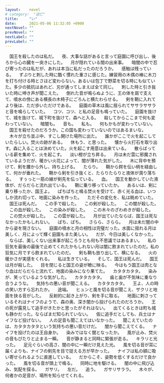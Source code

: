 ```yaml
---
layout:    novel
# category:  "逃亡"
title:     "い"
date:      2021-05-06 11:32:05 +0900
nextNovel: ""
prevNovel: ""
nextLabel: ""
prevLabel: ""
---
```

　国王を殺したのは私だ。
　夜、大事な話があると言って庭園に呼び出し、後ろから心の臓を一突きにした。
　月が隠れている間の出来事。
　暗闇の中で忍び寄ったのは私だが、あれは本当に私だったのだろうか。
　感触は残っている。
　ずぷりと刺した時に酷く慣れた重さに感じた。練習用の木偶の棒に木刀を打ち付ける時とさほど変わらない。あるいは包丁で野菜を切る時にも似ていた。多少の抵抗はあれど、刃が通ってしまえば全て同じ。
　刺した時と引き抜いた時に呻き声が聞こえた。
　倒れた音が鳴らぬように、王の体を肩で支えて、噴水の傍にある横長の木椅子にごろんと横たわらせる。
　剣を鞘に入れてより後は、ただ歩いただけである。
　庭園の草木は風に揺られてササラササラと音を鳴らしていた。
　コツ、コツ、と私の足音も鳴っていた。
　庭園を抜けて、城を抜けて、城下町を抜けて、森へと入る。
　殺してからここまで何も変わっていない。
　暗闇も。
　音も。
　私も。
　何もかもが変わっていない。
　国王を殺せたのだろうか。この国も変わっていないのではあるまいな。
　木々が立ち並ぶ中、すこし開けた場所に出た。
　誰かがここで火を起こしていたらしい。焚火の跡がある。
　休もう、と思った。
　懐から火打石を取り出す。森に入ることは決めていた。火を起こす用意は出来ている。
　散らばっている薪を集めて、火を起こす。
　淡い橙が立ち昇る。
　月は未だ雲に邪魔されているようだが、暖かい火花によって、闇が薄れた気がした。
　木に背中を預けて、剣を腰から外し、持ち上げる。
　たらり。
　鞘から鍔を伝い柄を経由して、何かが垂れた。
　鞘から剣を引き抜くと、たらりたらりと液体が滴り落ちる。
　すぅっと一筋の線が剣先を伝っている。
　血。
　国王を動かしていた液体が、だらだらと流れ出ている。
　鞘に乗り移っていたか。
　あるいは、剣に乗り移ったか、国王よ。
　ぱちぱちと鳴る焚火を受けて、赤く光る血は、いつしか流れ切って、地面に染みを作った。
　ただその変化を、私は眺めていた。
　国王は死んだ。
　この手で殺した。
　この剣が殺した。
　この闇が殺した。
　この血が殺した。
　この染みが殺した。
　この木々のざわめきが殺した。
　この焚火が殺した。
　この雲が殺した。
　月が出ていたならば、国王は死ななかったかもしれない。
　ぱち、ぱち。
　さらら、さらら。
　月は未だ闇の中から姿を現さない。
　庭園の噴水と月の相性は完璧だった。水面に揺れる月は美しく、月によって輝く庭園もまた美しい。
　だが、今日は美しくなかった。
　ならば、美しくない出来事が起ころうとも何も不思議ではあるまい。
　私の狂気を最後の最後で止めてくれたかもしれない月は闇に飲まれていたのだ。私の狂気に月ですら飲まれていたのだ。
　剣も鞘も放り出して、横になる。
　火の暖かさが実感をくれる。
　私は生きている。
　そして、国王は死んだ。
　国王は月が殺した。
　目を閉じると国王の姿が瞼に映る。
　今はもう国王は肉となり血はだらだらと流れて、地面の染みになり果てた。
　カタタカタタ。
　染みが、笑っているような気がした。
　カタタカタタ。
　歯と歯が不気味に重なり合うような。
　気持ちの悪い音が聞こえる。
　カタタカタタ。
　王よ、人の時の笑い方すら忘れたか。
　途端。
　ヒュンと風を切る音が聞こえ、ザクリと地面を抉る音がした。
　反射的に起き上がり、剣を手に取る。
　地面に刺さっているそれはナイフのようで、森の奥、深き闇から投げられたのだろうか。
　王の死が露見して追手がきたかと思ったがそれはない。
　出てくるときは町も城も静かだった。ならばまだ知られていない。
　仮に追手だとしても、兵士はナイフなど投げない。
　人の足音も聞こえてはいなかった。
　聞こえていたのは、カタタカタタという気持ちの悪い音だけだ。
　闇から聞こえてくる。
　ナイフを投げたのは王自身か。
　染みではなく闇となったか。
　風が止み、焚火の音もぴたりと止まる一瞬。
　音が静まると同時に緊張が走る。
　キラリと光った。
　足元ぐらいの高さ、闇の中に一瞬だけ見えた光。
　風を切る音が耳に届くよりも、ナイフの剣先を目で捉える方が早かった。
　ナイフは私の額に吸い寄せられるように直進している。
　だからこそ、姿勢を低くするだけで良かった。
　風を切る音が頭上で鳴る。
　同時に地を駆ける。
　闇の中に飛び込み、気配を探る。
　ガサリ。
　左だ。
　追う。
　ガサリサララ。
　木々が、何者かの足音が、場所を知らせてくれる。
　
　
　
　
　
　
　
　